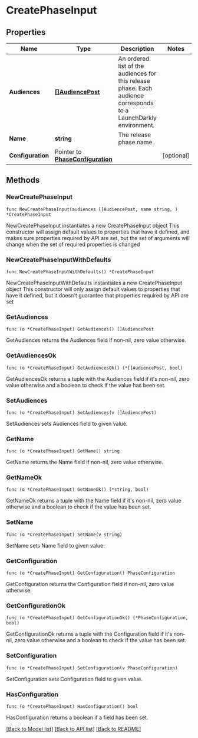 # CreatePhaseInput

## Properties

Name | Type | Description | Notes
------------ | ------------- | ------------- | -------------
**Audiences** | [**[]AudiencePost**](AudiencePost.md) | An ordered list of the audiences for this release phase. Each audience corresponds to a LaunchDarkly environment. | 
**Name** | **string** | The release phase name | 
**Configuration** | Pointer to [**PhaseConfiguration**](PhaseConfiguration.md) |  | [optional] 

## Methods

### NewCreatePhaseInput

`func NewCreatePhaseInput(audiences []AudiencePost, name string, ) *CreatePhaseInput`

NewCreatePhaseInput instantiates a new CreatePhaseInput object
This constructor will assign default values to properties that have it defined,
and makes sure properties required by API are set, but the set of arguments
will change when the set of required properties is changed

### NewCreatePhaseInputWithDefaults

`func NewCreatePhaseInputWithDefaults() *CreatePhaseInput`

NewCreatePhaseInputWithDefaults instantiates a new CreatePhaseInput object
This constructor will only assign default values to properties that have it defined,
but it doesn't guarantee that properties required by API are set

### GetAudiences

`func (o *CreatePhaseInput) GetAudiences() []AudiencePost`

GetAudiences returns the Audiences field if non-nil, zero value otherwise.

### GetAudiencesOk

`func (o *CreatePhaseInput) GetAudiencesOk() (*[]AudiencePost, bool)`

GetAudiencesOk returns a tuple with the Audiences field if it's non-nil, zero value otherwise
and a boolean to check if the value has been set.

### SetAudiences

`func (o *CreatePhaseInput) SetAudiences(v []AudiencePost)`

SetAudiences sets Audiences field to given value.


### GetName

`func (o *CreatePhaseInput) GetName() string`

GetName returns the Name field if non-nil, zero value otherwise.

### GetNameOk

`func (o *CreatePhaseInput) GetNameOk() (*string, bool)`

GetNameOk returns a tuple with the Name field if it's non-nil, zero value otherwise
and a boolean to check if the value has been set.

### SetName

`func (o *CreatePhaseInput) SetName(v string)`

SetName sets Name field to given value.


### GetConfiguration

`func (o *CreatePhaseInput) GetConfiguration() PhaseConfiguration`

GetConfiguration returns the Configuration field if non-nil, zero value otherwise.

### GetConfigurationOk

`func (o *CreatePhaseInput) GetConfigurationOk() (*PhaseConfiguration, bool)`

GetConfigurationOk returns a tuple with the Configuration field if it's non-nil, zero value otherwise
and a boolean to check if the value has been set.

### SetConfiguration

`func (o *CreatePhaseInput) SetConfiguration(v PhaseConfiguration)`

SetConfiguration sets Configuration field to given value.

### HasConfiguration

`func (o *CreatePhaseInput) HasConfiguration() bool`

HasConfiguration returns a boolean if a field has been set.


[[Back to Model list]](../README.md#documentation-for-models) [[Back to API list]](../README.md#documentation-for-api-endpoints) [[Back to README]](../README.md)


